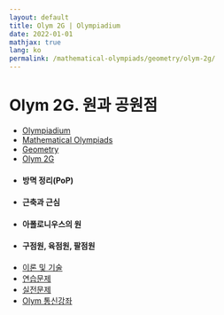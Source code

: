 ```yaml
---
layout: default
title: Olym 2G | Olympiadium
date: 2022-01-01
mathjax: true
lang: ko
permalink: /mathematical-olympiads/geometry/olym-2g/
---
```

<h1>Olym 2G. 원과 공원점 </h1>
<ul class="breadcrumb">
	<li><a href="{{ site.baseurl }}/">Olympiadium</a></li> 
	<li><a href="{{ site.baseurl }}/mathematical-olympiads/">Mathematical Olympiads</a></li> 
	<li><a href="{{ site.baseurl }}/mathematical-olympiads/geometry/">Geometry</a></li> 
	<li><a href="{{ site.baseurl }}/mathematical-olympiads/geometry/olym-2g/">Olym 2G</a></li>
</ul>
<div class="row">
<div class="6u 12u$(medium)">
<ul>
  <li><h4>방멱 정리(PoP)</h4></li>
  <li><h4>근축과 근심</h4></li>
  <li><h4>아폴로니우스의 원</h4></li>
  <li><h4>구점원, 육점원, 팔점원</h4></li>
</ul>
</div>
<div class="6u$ 12u$(medium)">
<ul class="actions vertical">
  <li><a href="{{ site.baseurl }}{{ page.permalink }}theorems-and-techniques" class="button fit mid">이론 및 기술</a></li>
  <li><a href="{{ site.baseurl }}{{ page.permalink }}exercise-problems" class="button fit mid">연습문제</a></li>
  <li><a href="{{ site.baseurl }}{{ page.permalink }}practice-problems" class="button fit mid">실전문제</a></li>
  <li><a href="{{ site.baseurl }}{{ page.permalink }}olym-handouts" class="button fit mid">Olym 통신강좌</a></li>
</ul>
</div>
</div>
